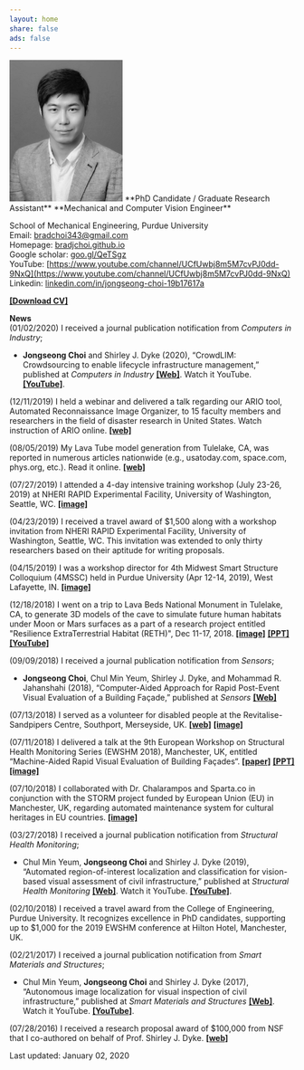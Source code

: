 ```yaml
---
layout: home
share: false
ads: false
---
```

 
<img src="selfie4.jpg" width="200">    
**PhD Candidate / Graduate Research Assistant**     
**Mechanical and Computer Vision Engineer**

School of Mechanical Engineering, Purdue University  
Email: bradchoi343@gmail.com   
Homepage: [bradjchoi.github.io](https://bradjchoi.github.io)    
Google scholar: [goo.gl/QeTSgz](https://goo.gl/QeTSgz)    
YouTube: [https://www.youtube.com/channel/UCfUwbj8m5M7cvPJ0dd-9NxQ](https://www.youtube.com/channel/UCfUwbj8m5M7cvPJ0dd-9NxQ)   
Linkedin: [linkedin.com/in/jongseong-choi-19b17617a](https://www.linkedin.com/in/jongseong-choi-19b17617a)

[**[Download CV]**](https://bradjchoi.github.io/Curriculum_Vitae_JongseongChoi_5March2020.pdf)

**News**  
(01/02/2020) I received a journal publication notification from *Computers in Industry*;  
* **Jongseong Choi** and Shirley J. Dyke (2020), “CrowdLIM: Crowdsourcing to enable lifecycle infrastructure management,” published at *Computers in Industry* [**[Web]**](https://doi.org/10.1016/j.compind.2019.103185). Watch it YouTube. [**[YouTube]**](https://www.youtube.com/watch?v=xaHyl8qYd64).
 
(12/11/2019) I held a webinar and delivered a talk regarding our ARIO tool, Automated Reconnaissance Image Organizer, to 15 faculty members and researchers in the field of disaster research in United States. Watch instruction of ARIO online. [**[web]**](https://www.youtube.com/watch?v=aKIj7sRVBv8)   

(08/05/2019) My Lava Tube model generation from Tulelake, CA, was reported in numerous articles nationwide (e.g., usatoday.com, space.com, phys.org, etc.). Read it online. [**[web]**](https://phys.org/news/2019-07-humans-lava-tubes-moon.html)     

(07/27/2019) I attended a 4-day intensive training workshop (July 23-26, 2019) at NHERI RAPID Experimental Facility, University of Washington, Seattle, WC. [**[image]**](https://bradjchoi.github.io/news_NHERI.jpg)

(04/23/2019) I received a travel award of $1,500 along with a workshop invitation from NHERI RAPID Experimental Facility, University of Washington, Seattle, WC. This invitation was extended to only thirty researchers based on their aptitude for writing proposals.

(04/15/2019) I was a workshop director for 4th Midwest Smart Structure Colloquium (4MSSC) held in Purdue University (Apr 12-14, 2019), West Lafayette, IN. [**[image]**](https://bradjchoi.github.io/news_4MSSC.jpg)

(12/18/2018) I went on a trip to Lava Beds National Monument in Tulelake, CA, to generate 3D models of the cave to simulate future human habitats under Moon or Mars surfaces as a part of a research project entitled "Resilience ExtraTerrestrial Habitat (RETH)", Dec 11-17, 2018. [**[image]**](https://bradjchoi.github.io/news_LavaTube.jpg) [**[PPT]**](https://bradjchoi.github.io/news_LavaTube.pdf) [**[YouTube]**](https://youtu.be/3PKLfVCvRDA)

(09/09/2018) I received a journal publication notification from *Sensors*;  
* **Jongseong Choi**, Chul Min Yeum, Shirley J. Dyke, and Mohammad R. Jahanshahi (2018), “Computer-Aided Approach for Rapid Post-Event Visual Evaluation of a Building Façade,” published at *Sensors* [**[Web]**](http://www.mdpi.com/1424-8220/18/9/3017)  

(07/13/2018)  I served as a volunteer for disabled people at the Revitalise-Sandpipers Centre, Southport, Merseyside, UK. [**[web]**](http://revitalise.org.uk/respite-holidays/our-centres/sandpipers/)   [**[image]**](https://bradjchoi.github.io/news_Revitalise.jpg)

(07/11/2018)  I delivered a talk at the 9th European Workshop on Structural Health Monitoring Series (EWSHM 2018), Manchester, UK, entitled “Machine-Aided Rapid Visual Evaluation of Building Façades“. [**[paper]**](https://www.ndt.net/search/docs.php3?showForm=off&id=23205) [**[PPT]**](https://bradjchoi.github.io/news_EWSHM2018_PPT.pdf) [**[image]**](https://bradjchoi.github.io/news_EWSHM2018.jpg)  

(07/10/2018)  I collaborated with Dr. Chalarampos and Sparta.co in conjunction with the STORM project funded by European Union (EU) in Manchester, UK, regarding automated maintenance system for cultural heritages in EU countries. [**[image]**](https://bradjchoi.github.io/news_STORM.jpg)

(03/27/2018) I received a journal publication notification from *Structural Health Monitoring*;  
* Chul Min Yeum, **Jongseong Choi** and Shirley J. Dyke (2019), “Automated region-of-interest localization and classification for vision-based visual assessment of civil infrastructure,” published at *Structural Health Monitoring* [**[Web]**](https://doi-org.ezproxy.lib.purdue.edu/10.1177/1475921718765419). Watch it YouTube. [**[YouTube]**](https://www.youtube.com/watch?v=cFlY8ZWMuJw&t=2s).

(02/10/2018)  I received a travel award from the College of Engineering, Purdue University. It recognizes excellence in PhD candidates, supporting up to $1,000 for the 2019 EWSHM conference at Hilton Hotel, Manchester, UK.

(02/21/2017) I received a journal publication notification from *Smart Materials and Structures*;  
* Chul Min Yeum, **Jongseong Choi** and Shirley J. Dyke (2017), “Autonomous image localization for visual inspection of civil infrastructure,” published at *Smart Materials and Structures* [**[Web]**](https://iopscience.iop.org/article/10.1088/1361-665X/aa510e/meta). Watch it YouTube. [**[YouTube]**](https://www.youtube.com/watch?v=AFQWQYZeG94).

(07/28/2016)  I received a research proposal award of $100,000 from NSF that I co-authored on behalf of Prof. Shirley J. Dyke. [**[web]**](https://www.nsf.gov/awardsearch/showAward?AWD_ID=1645047)   

Last updated: January 02, 2020
